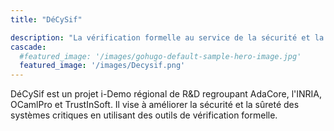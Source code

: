 ```yaml
---
title: "DéCySif"

description: "La vérification formelle au service de la sécurité et la sûreté"
cascade:
  #featured_image: '/images/gohugo-default-sample-hero-image.jpg'
  featured_image: '/images/Decysif.png'
---
```


DéCySif est un projet i-Demo régional de R&D regroupant AdaCore, l'INRIA,
OCamlPro et TrustInSoft. Il vise à améliorer la sécurité et la sûreté
des systèmes critiques en utilisant des outils de vérification formelle.
